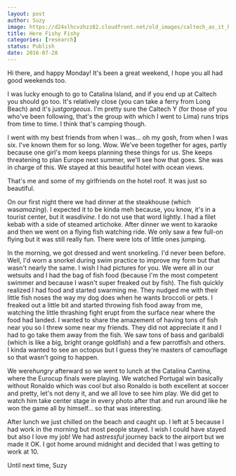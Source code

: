 ```yaml
---
layout: post
author: Suzy
image: https://d24slhcvzhzz82.cloudfront.net/old_images/caltech_as_it_happens/6a0105349b8251970b01bb091e4b5c970d.jpg
title: Here Fishy Fishy 
categories: [research]
status: Publish
date: 2016-07-28
---
```


Hi there, and happy Monday!
It's been a great weekend, I hope you all had good weekends too.

I was lucky enough to go to Catalina Island, and if you end up at Caltech you should go too. It's relatively close (you can take a ferry from Long Beach) and it's just*gorgeous*. I'm pretty sure the Caltech Y (for those of you who've been following, that's the group with which I went to Lima) runs trips from time to time. I think that's camping though.

I went with my best friends from when I was... oh my gosh, from when I was six. I've known them for so long. Wow. We've been together for ages, partly because one girl's mom keeps planning these things for us. She keeps threatening to plan Europe next summer, we'll see how that goes. She was in charge of this. We stayed at this beautiful hotel with ocean views.

That's me and some of my girlfriends on the hotel roof. It was just so beautiful.

On our first night there we had dinner at the steakhouse (which was*amazing*). I expected it to be kinda meh because, you know, it's in a tourist center, but it was*divine*. I do not use that word lightly. I had a filet kebab with a side of steamed artichoke. After dinner we went to karaoke and then we went on a flying fish watching ride. We only saw a few full-on flying but it was still really fun. There were lots of little ones jumping.

In the morning, we got dressed and went snorkeling. I'd never been before. Well, I'd worn a snorkel during swim practice to improve my form but that wasn't nearly the same. I wish I had pictures for you. We were all in our wetsuits and I had the bag of fish food (because I'm the most competent swimmer and because I wasn't super freaked out by fish). The fish quickly realized I had food and started swarming me. They nudged me with their little fish noses the way my dog does when he wants broccoli or pets. I freaked out a little bit and started throwing fish food away from me, watching the little thrashing fight erupt from the surface near where the food had landed. I wanted to share the amazement of having tons of fish near you so I threw some near my friends. They did not appreciate it and I had to go take them away from the fish. We saw tons of bass and garibaldi (which is like a big, bright orange goldfish) and a few parrotfish and others. I kinda wanted to see an octopus but I guess they're masters of camouflage so that wasn't going to happen.

We were*hungry* afterward so we went to lunch at the Catalina Cantina, where the Eurocup finals were playing. We watched Portugal win basically without Ronaldo which was cool but also Ronaldo is both excellent at soccer and pretty, let's not deny it, and we all love to see him play. We did get to watch him take center stage in every photo after that and run around like he won the game all by himself... so that was interesting.

After lunch we just chilled on the beach and caught up. I left at 5 because I had work in the morning but most people stayed. I wish I could have stayed but also I love my job! We had a*stressful* journey back to the airport but we made it OK. I got home around midnight and decided that I was getting to work at 10.

Until next time,
Suzy
